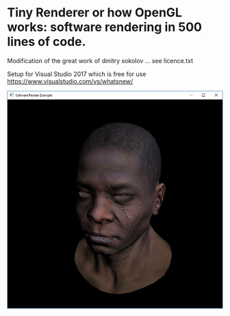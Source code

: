 # Tiny Renderer or how OpenGL works: software rendering in 500 lines of code. 
>
Modification of the great work of dmitry sokolov ... see licence.txt
>
Setup for Visual Studio 2017 which is free for use
https://www.visualstudio.com/vs/whatsnew/

![](https://github.com/LdB-ECM/Docs_and_Images/blob/master/Images/RenderHead.jpg?raw=true)

